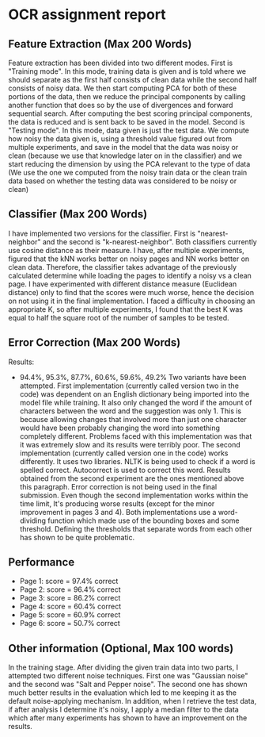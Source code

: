 # OCR assignment report

## Feature Extraction (Max 200 Words)
Feature extraction has been divided into two different modes.
First is "Training mode". In this mode, training data is given and is told where
we should separate as the first half consists of clean data while the second half
consists of noisy data. We then start computing PCA for both of these portions of
the data, then we reduce the principal components by calling another function that
does so by the use of divergences and forward sequential search. After computing
the best scoring principal components, the data is reduced and is sent back to be
saved in the model. Second is "Testing mode". In this mode, data given is just the
test data. We compute how noisy the data given is, using a threshold value figured
out from multiple experiments, and save in the model that the data was noisy or
clean (because we use that knowledge later on in the classifier) and we start
reducing the dimension by using the PCA relevant to the type of data (We use
the one we computed from the noisy train data or the clean train data based
on whether the testing data was considered to be noisy or clean)

## Classifier (Max 200 Words)
I have implemented two versions for the classifier. First is "nearest-neighbor"
and the second is "k-nearest-neighbor". Both classifiers currently use cosine
distance as their measure. I have, after multiple experiments, figured that the
kNN works better on noisy pages and NN works better on clean data. Therefore,
the classifier takes advantage of the previously calculated determine while
loading the pages to identify a noisy vs a clean page. I have experimented with
different distance measure (Euclidean distance) only to find that the scores were
much worse, hence the decision on not using it in the final implementation.
I faced a difficulty in choosing an appropriate K, so after multiple experiments,
I found that the best K was equal to half the square root of the number
of samples to be tested.

## Error Correction (Max 200 Words)
Results:
- 94.4%, 95.3%, 87.7%, 60.6%, 59.6%, 49.2%
Two variants have been attempted. First implementation (currently called version two in the code) was dependent on an English dictionary being imported into the model file while training. It also only changed the word if the amount of characters between the word and the suggestion was only 1. This is because allowing changes that involved more than just one character would have been probably changing the word into something completely different. Problems faced with this implementation was that it was extremely slow and its results were terribly poor. The second implementation (currently called version one in the code) works differently. It uses two libraries. NLTK is being used to check if a word is spelled correct. Autocorrect is used to correct this word. Results obtained from the second experiment are the ones mentioned above this paragraph. Error correction is not being used in the final submission. Even though the second implementation works within the time  limit, It's producing worse results (except for the minor improvement in pages 3 and 4).
Both implementations use a word-dividing function which made use of the bounding boxes and some threshold. Defining the thresholds that separate words from each other has shown to be quite problematic.

## Performance
- Page 1: score = 97.4% correct
- Page 2: score = 96.4% correct
- Page 3: score = 86.2% correct
- Page 4: score = 60.4% correct
- Page 5: score = 60.9% correct
- Page 6: score = 50.7% correct

## Other information (Optional, Max 100 words)
In the training stage. After dividing the given train data into two parts, I
attempted two different noise techniques. First one was "Gaussian noise" and the second
was "Salt and Pepper noise". The second one has shown much better results in the
evaluation which led to me keeping it as the default noise-applying mechanism.
In addition, when I retrieve the test data, if after analysis I determine it's noisy,
I apply a median filter to the data which after many experiments has shown to have an
improvement on the results.
